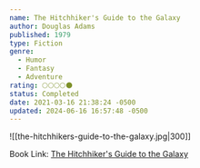 ```yaml
---
name: The Hitchhiker's Guide to the Galaxy
author: Douglas Adams
published: 1979
type: Fiction
genre:
  - Humor
  - Fantasy
  - Adventure
rating: 🌕🌕🌕🌕🌑
status: Completed
date: 2021-03-16 21:38:24 -0500
updated: 2024-06-16 16:57:48 -0500
---
```


![[the-hitchhikers-guide-to-the-galaxy.jpg|300]]

Book Link: [The Hitchhiker's Guide to the Galaxy](https://www.goodreads.com/book/show/11.The_Hitchhiker_s_Guide_to_the_Galaxy)
